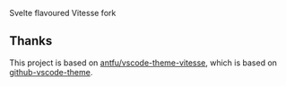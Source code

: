 Svelte flavoured Vitesse fork

## Thanks

This project is based on [antfu/vscode-theme-vitesse](https://github.com/antfu/vscode-theme-vitesse), which is based on [github-vscode-theme](https://github.com/primer/github-vscode-theme).
